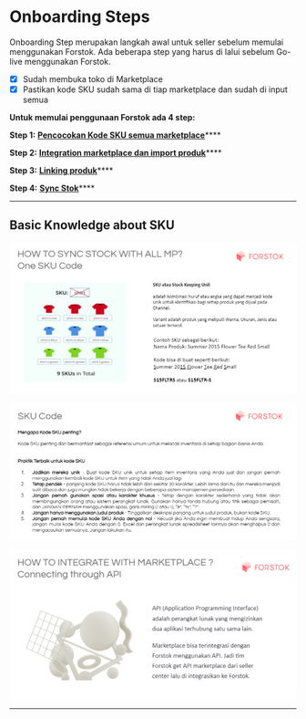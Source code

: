 # Onboarding Steps

Onboarding Step merupakan langkah awal untuk seller sebelum memulai menggunakan Forstok. Ada beberapa step yang harus di lalui sebelum Go-live menggunakan Forstok.

* [x] Sudah membuka toko di Marketplace
* [x] Pastikan kode SKU sudah sama di tiap marketplace dan sudah di input semua

**Untuk memulai penggunaan Forstok ada 4 step:**

**Step 1:** [**Pencocokan Kode SKU semua marketplace**](step-1.md)****

**Step 2:** [**Integration marketplace dan import produk**](onboarding-steps/integrasi-marketplace.md)****

**Step 3:** [**Linking produk**](3.-linking-produk.md)****

**Step 4:** [**Sync Stok**](onboarding-steps/migrate-to-forstok.md)****

****

## Basic Knowledge about SKU

![](<../../.gitbook/assets/image (376).png>)

![](<../../.gitbook/assets/image (380).png>)

![](<../../.gitbook/assets/image (384).png>)

****
